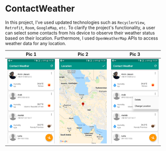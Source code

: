 # ContactWeather
In this project, I've used updated technologies such as `RecyclerView`, `Retrofit`, `Room`, `GoogleMap`, `etc`.
To clarify the project's functionality, a user can select some contacts from his device to observe their weather status based on their location.
Furthermore, I used `OpenWeatherMap` APIs to access weather data for any location.


| Pic 1 | Pic 2 | Pic 3 |
| --- | --- | --- |
| ![](images/screenshot1.png) | ![](images/screenshot2.png) | ![](images/screenshot3.png) | 
